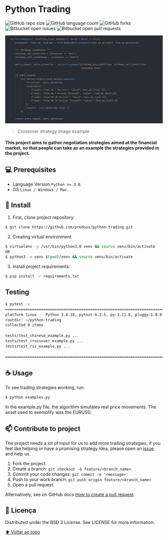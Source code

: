 # Python Trading

![GitHub repo size](https://img.shields.io/github/repo-size/preduus/python-trading?style=for-the-badge)
![GitHub language count](https://img.shields.io/github/languages/count/preduus/python-trading?style=for-the-badge)
![GitHub forks](https://img.shields.io/github/forks/preduus/python-trading?style=for-the-badge)
![Bitbucket open issues](https://img.shields.io/bitbucket/issues/preduus/python-trading?style=for-the-badge)
![Bitbucket open pull requests](https://img.shields.io/bitbucket/pr-raw/preduus/python-trading?style=for-the-badge)

![img.png](docs/img.png)
> Crossover strategy image example

#### This project aims to gather negotiation strategies aimed at the financial market, so that people can take as an example the strategies provided in the project.

## 💻 Prerequisites

* Language Version `Python >= 3.8`.
* OS `Linux / Windows / Mac`. 

## 🚀 Install

1. First, clone project repository:
```bash
$ git clone https://github.com/preduus/python-trading.git
```

2. Creating virtual environment
```bash
$ virtualenv -p /usr/bin/python3.8 venv && source venv/bin/activate
OR
$ python3 -m venv $(pwd)/venv && source venv/bin/activate
```

3. Install project requirements:
```bash
$ pip install -r requirements.txt
```

## Testing
```bash
$ pytest -s
=========================================================================================================== test session starts ===========================================================================================================
platform linux -- Python 3.8.10, pytest-6.2.5, py-1.11.0, pluggy-1.0.0
rootdir: ~/python-trading
collected 9 items                                                                                                                                                                                                                         

tests/test_chinese_example.py ...
tests/test_crossover_example.py ...
tests/test_rsi_example.py ...

============================================================================================================ 9 passed in 0.43s ============================================================================================================
```

## ☕ Usage

To see trading strategies working, run:
```bash
$ python examples.py
```
In the example.py file, the algorithm simulates real price movements. The asset used to exemplify was the EURUSD.


## 📫 Contribute to project
The project needs a lot of input for us to add more trading strategies, if you feel like helping or have a promising strategy idea, please open an [issue](/../../issues) and help us.

1. Fork the project.
2. Create a branch: `git checkout -b feature/<branch_name>`.
3. Commit your code changes: `git commit -m '<message>'`
4. Push to your work branch: `git push origin feature/<branch_name>`
5. Open a pull request.

Alternatively, see on GitHub docs [How to create a pull request](https://help.github.com/en/github/collaborating-with-issues-and-pull-requests/creating-a-pull-request).

<!--
## 🤝 Contributors

<table>
  <tr>
    <td align="center">
      <a href="#">
        <img src="https://avatars3.githubusercontent.com/u/21173423" width="100px;" alt="Pedro Rodrigues Profile Picture"/><br>
        <sub>
          <b>Pedro Rodrigues</b>
        </sub>
      </a>
    </td>
  </tr>
</table> 
-->

## 📝 Licença

Distributed under the BSD 3 License. See LICENSE for more information.

[⬆ Voltar ao topo](#python-trading)<br>